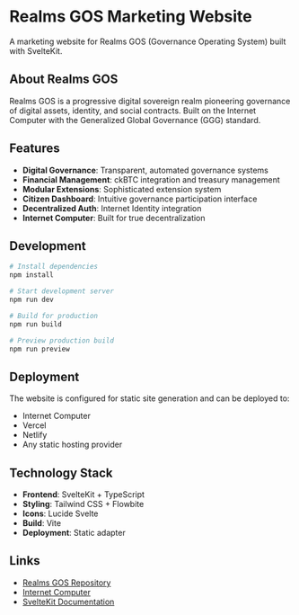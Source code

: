 # Realms GOS Marketing Website

A marketing website for Realms GOS (Governance Operating System) built with SvelteKit.

## About Realms GOS

Realms GOS is a progressive digital sovereign realm pioneering governance of digital assets, identity, and social contracts. Built on the Internet Computer with the Generalized Global Governance (GGG) standard.

## Features

- **Digital Governance**: Transparent, automated governance systems
- **Financial Management**: ckBTC integration and treasury management
- **Modular Extensions**: Sophisticated extension system
- **Citizen Dashboard**: Intuitive governance participation interface
- **Decentralized Auth**: Internet Identity integration
- **Internet Computer**: Built for true decentralization

## Development

```bash
# Install dependencies
npm install

# Start development server
npm run dev

# Build for production
npm run build

# Preview production build
npm run preview
```

## Deployment

The website is configured for static site generation and can be deployed to:

- Internet Computer
- Vercel
- Netlify
- Any static hosting provider

## Technology Stack

- **Frontend**: SvelteKit + TypeScript
- **Styling**: Tailwind CSS + Flowbite
- **Icons**: Lucide Svelte
- **Build**: Vite
- **Deployment**: Static adapter

## Links

- [Realms GOS Repository](https://github.com/smart-social-contracts/realms)
- [Internet Computer](https://internetcomputer.org/)
- [SvelteKit Documentation](https://kit.svelte.dev/)
